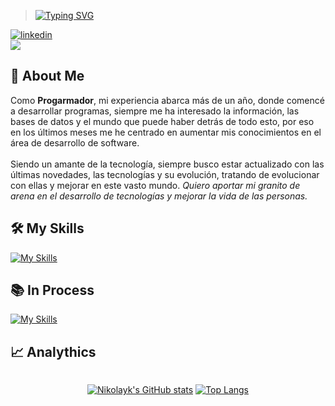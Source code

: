 > [![Typing SVG](https://readme-typing-svg.demolab.com?font=Fira+Code&weight=700&size=22&duration=4000&pause=1000&color=853DD8&vCenter=true&random=false&width=435&lines=Hey+there%2C+I'm+Jorge!+%F0%9F%A4%98%F0%9F%8F%BC;Hey+there%2C+I'm+developer!+%F0%9F%96%A5%EF%B8%8F)](https://git.io/typing-svg)

[![linkedin](https://img.shields.io/badge/linkedin-0A66C2?style=for-the-badge&logo=linkedin&logoColor=white)](https://www.linkedin.com/in/jorgebiuza/)  
<img src="https://user-images.githubusercontent.com/73097560/115834477-dbab4500-a447-11eb-908a-139a6edaec5c.gif">

## 🚀 About Me

Como **Progarmador**, mi experiencia abarca más de un año, donde comencé a desarrollar programas, siempre me ha interesado la información, las bases de datos y el mundo que puede haber detrás de todo esto, por eso en los últimos meses me he centrado en aumentar mis conocimientos en el área de desarrollo de software. <br><br>
Siendo un amante de la tecnología, siempre busco estar actualizado con las últimas novedades, las tecnologías y su evolución, tratando de evolucionar con ellas y mejorar en este vasto mundo. _Quiero aportar mi granito de arena en el desarrollo de tecnologías y mejorar la vida de las personas._


## 🛠️ My Skills

[![My Skills](https://skillicons.dev/icons?i=html,css,js,nodejs,react,Angualr,mysql,git,java,Ionic,github,bash)](https://skillicons.dev)

## 📚 In Process

 [![My Skills](https://skillicons.dev/icons?i=python,docker,go,ts)](https://skillicons.dev)

## 📈 Analythics
<div class="stats" style="display:flex; justify-content: center; align-items: center;">

[![Nikolayk's GitHub stats](https://github-readme-stats.vercel.app/api?username=GoblinGuide1&theme=midnight-purple&show_icons=true&count_private=true&include_all_commits=true&hide_border=TRUE&card_width=390px)](https://github.com/GoblinGuide1) 
[![Top Langs](https://github-readme-stats.vercel.app/api/top-langs/?username=GoblinGuide1&langs_count=10&theme=midnight-purple&layout=compact&hide_border=true&hide=css&card_width=390px)](https://github.com/GoblinGuide1)

</div>
